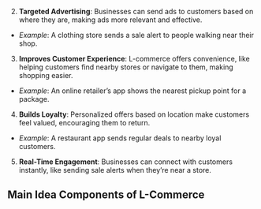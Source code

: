 2. **Targeted Advertising**: Businesses can send ads to customers based on where they are, making ads more relevant and effective.
- *Example*: A clothing store sends a sale alert to people walking near their shop.

3. **Improves Customer Experience**: L-commerce offers convenience, like helping customers find nearby stores or navigate to them, making shopping easier.
- *Example*: An online retailer’s app shows the nearest pickup point for a package.

4. **Builds Loyalty**: Personalized offers based on location make customers feel valued, encouraging them to return.
- *Example*: A restaurant app sends regular deals to nearby loyal customers.

5. **Real-Time Engagement**: Businesses can connect with customers instantly, like sending sale alerts when they’re near a store.

## Main Idea Components of L-Commerce